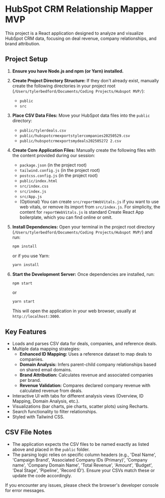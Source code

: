 # HubSpot CRM Relationship Mapper MVP

This project is a React application designed to analyze and visualize HubSpot CRM data, focusing on deal revenue, company relationships, and brand attribution.

## Project Setup

1.  **Ensure you have Node.js and npm (or Yarn) installed.**

2.  **Create Project Directory Structure:**
    If they don't already exist, manually create the following directories in your project root (`/Users/tylerbedford/Documents/Coding Projects/Hubspot MVP/`):
    *   `public`
    *   `src`

3.  **Place CSV Data Files:**
    Move your HubSpot data files into the `public` directory:
    *   `public/tylerdeals.csv`
    *   `public/hubspotcrmexportstylercompanies20250529.csv`
    *   `public/hubspotcrmexportsmydeals202505272 2.csv`

4.  **Create Core Application Files:**
    Manually create the following files with the content provided during our session:
    *   `package.json` (in the project root)
    *   `tailwind.config.js` (in the project root)
    *   `postcss.config.js` (in the project root)
    *   `public/index.html`
    *   `src/index.css`
    *   `src/index.js`
    *   `src/App.js`
    *   (Optional) You can create `src/reportWebVitals.js` if you want to use web vitals, or remove its import from `src/index.js`. For simplicity, the content for `reportWebVitals.js` is standard Create React App boilerplate, which you can find online or omit.

5.  **Install Dependencies:**
    Open your terminal in the project root directory (`/Users/tylerbedford/Documents/Coding Projects/Hubspot MVP/`) and run:
    ```bash
    npm install
    ```
    or if you use Yarn:
    ```bash
    yarn install
    ```

6.  **Start the Development Server:**
    Once dependencies are installed, run:
    ```bash
    npm start
    ```
    or
    ```bash
    yarn start
    ```
    This will open the application in your web browser, usually at `http://localhost:3000`.

## Key Features

*   Loads and parses CSV data for deals, companies, and reference deals.
*   Multiple data mapping strategies:
    *   **Enhanced ID Mapping:** Uses a reference dataset to map deals to companies.
    *   **Domain Analysis:** Infers parent-child company relationships based on shared email domains.
    *   **Brand Attribution:** Calculates revenue and associated companies per brand.
    *   **Revenue Validation:** Compares declared company revenue with calculated revenue from deals.
*   Interactive UI with tabs for different analysis views (Overview, ID Mapping, Domain Analysis, etc.).
*   Visualizations (bar charts, pie charts, scatter plots) using Recharts.
*   Search functionality to filter relationships.
*   Styled with Tailwind CSS.

## CSV File Notes

*   The application expects the CSV files to be named exactly as listed above and placed in the `public` folder.
*   The parsing logic relies on specific column headers (e.g., 'Deal Name', 'Campaign Brand', 'Associated Company IDs (Primary)', 'Company name', 'Company Domain Name', 'Total Revenue', 'Amount', 'Budget', 'Deal Stage', 'Pipeline', 'Record ID'). Ensure your CSVs match these or update the code accordingly.

If you encounter any issues, please check the browser's developer console for error messages.
